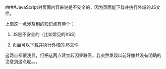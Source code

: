 ####JavaScript对页面内容来说是不安全的，因为页面能下载并执行外域的JS文件。

上面这一点涉及到的知识点有两个：

1. JS是不安全的（比如常见的XSS）

2. 页面可以下载并执行外域的JS文件

这两点都很浅显，但把这两点建立起因果联系，我突然发现以前好像并没有明确的注意到这点呢。。。